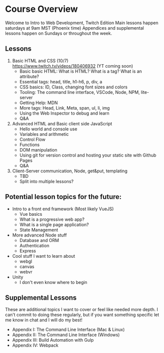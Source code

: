 # Course Overview
Welcome to Intro to Web Development, Twitch Edition
Main lessons happen saturdays at 9am MST (Phoenix time)
Appendices and supplemental lessons happen on Sundays or throughout the week.

## Lessons
1. Basic HTML and CSS (10/7)  
    https://www.twitch.tv/videos/180406932 (YT coming soon)
    - Basic basic HTML: What is HTML? What is a tag? What is an attribute?
    - Essential tags: head, title, h1-h6, p, div, a
    - CSS basics: ID, Class, changing font sizes and colors
    - Tooling: The command line interface, VSCode, Node, NPM, lite-server
    - Getting Help: MDN
    - More tags: Head, Link, Meta, span, ul, li, img
    - Using the Web Inspector to debug and learn
    - Q&A
2. Advanced HTML and Basic client side JavaScript
    - Hello world and console use
    - Variables and arithmetic
    - Control Flow
    - Functions
    - DOM manipulation
    - Using git for version control and hosting your static site with Github Pages
    - Q&A
3. Client-Server communication, Node, get&put, templating
    - TBD
    - Split into multiple lessons?

## Potential lesson topics for the future:
 - Intro to a front end framework (Most likely VueJS)
    - Vue basics
    - What is a progressive web app?
    - What is a single page application?
    - State Management
 - More advanced Node stuff
    - Database and ORM
    - Authentication
    - Express
 - Cool stuff I want to learn about
    - webgl
    - canvas
    - webvr
 - Unity
    - I don't even know where to begin

## Supplemental Lessons
These are additional topics I want to cover or feel like needed more depth. I can't commit to doing these regularly, but if you want something specific let me know in chat and I will do my best!
 - Appendix I: The Command Line Interface (Mac & Linux)
 - Appendix II: The Command Line Interface (Windows)
 - Appendix III: Build Automation with Gulp
 - Appendix IV: Webpack
